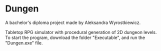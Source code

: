 # Dungen
A bachelor's diploma project made by Aleksandra Wyrostkiewicz.

Tabletop RPG simulator with procedural generation of 2D dungeon levels. To start the program, download the folder "Executable", and run the "Dungen.exe" file.
